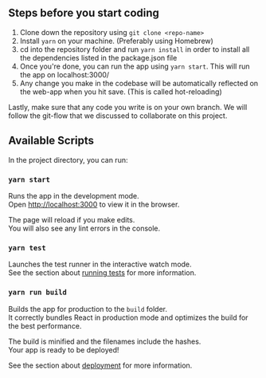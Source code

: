 ## Steps before you start coding

1. Clone down the repository using `git clone <repo-name>`
2. Install `yarn` on your machine. (Preferably using Homebrew)
3. cd into the repository folder and run `yarn install` in order to install all the dependencies listed in the package.json file
4. Once you're done, you can run the app using `yarn start`. This will run the app on localhost:3000/
5. Any change you make in the codebase will be automatically reflected on the web-app when you hit save. (This is called hot-reloading)

Lastly, make sure that any code you write is on your own branch. We will follow the git-flow that we discussed to collaborate on this project.

## Available Scripts

In the project directory, you can run:

### `yarn start`

Runs the app in the development mode.<br>
Open [http://localhost:3000](http://localhost:3000) to view it in the browser.

The page will reload if you make edits.<br>
You will also see any lint errors in the console.

### `yarn test`

Launches the test runner in the interactive watch mode.<br>
See the section about [running tests](https://facebook.github.io/create-react-app/docs/running-tests) for more information.

### `yarn run build`

Builds the app for production to the `build` folder.<br>
It correctly bundles React in production mode and optimizes the build for the best performance.

The build is minified and the filenames include the hashes.<br>
Your app is ready to be deployed!

See the section about [deployment](https://facebook.github.io/create-react-app/docs/deployment) for more information.
